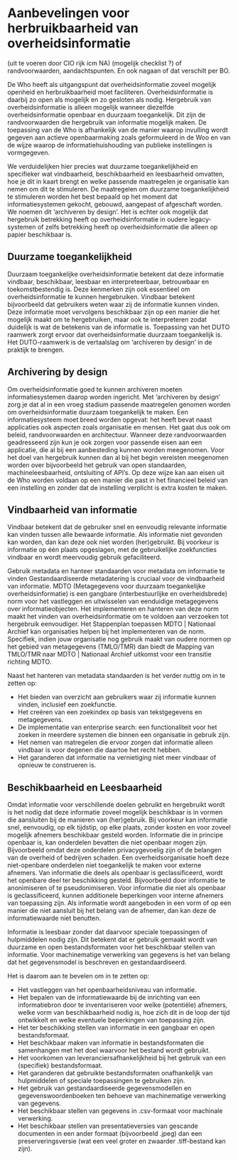 # Aanbevelingen voor herbruikbaarheid van overheidsinformatie 
(uit te voeren door CIO rijk icm NA) (mogelijk checklist ?) of randvoorwaarden, aandachtspunten.  En ook nagaan of dat verschilt per BO. 

De Who heeft als uitgangspunt dat overheidsinformatie zoveel mogelijk openheid en herbruikbaarheid moet faciliteren. Overheidsinformatie is daarbij zo open als mogelijk en zo gesloten als nodig. Hergebruik van overheidsinformatie is alleen mogelijk wanneer diezelfde overheidsinformatie openbaar en duurzaam toegankelijk. Dit zijn de randvoorwaarden die hergebruik van informatie mogelijk maken. De toepassing van de Who is afhankelijk van de manier waarop invulling wordt gegeven aan actieve openbaarmaking zoals geformuleerd in de Woo en van de wijze waarop de informatiehuishouding van publieke instellingen is vormgegeven.

We verduidelijken hier precies wat duurzame toegankelijkheid en specifieker wat vindbaarheid, beschikbaarheid en leesbaarheid omvatten, hoe je dit in kaart brengt en welke passende maatregelen je organisatie kan nemen om dit te stimuleren. De maatregelen om duurzame toegankelijkheid te stimuleren worden het best bepaald op het moment dat informatiesystemen gekocht, gebouwd, aangepast of afgeschaft worden. We noemen dit ‘archiveren by design’. Het is echter ook mogelijk dat hergebruik betrekking heeft op overheidsinformatie in oudere legacy-systemen of zelfs betrekking heeft op overheidsinformatie die alleen op papier beschikbaar is. 


## Duurzame toegankelijkheid
Duurzaam toegankelijke overheidsinformatie betekent dat deze informatie vindbaar, beschikbaar, leesbaar en interpreteerbaar, betrouwbaar en toekomstbestendig is. Deze kenmerken zijn ook essentieel om overheidsinformatie te kunnen hergebruiken. Vindbaar betekent bijvoorbeeld dat gebruikers weten waar zij de informatie kunnen vinden. Deze informatie moet vervolgens beschikbaar zijn op een manier die het mogelijk maakt om te hergebruiken, maar ook te interpreteren zodat duidelijk is wat de betekenis van de informatie is. Toepassing van het DUTO raamwerk zorgt ervoor dat overheidsinformatie duurzaam toegankelijk is. Het DUTO-raamwerk is de vertaalslag om ‘archiveren by design’ in de praktijk te brengen.

## Archivering by design
Om overheidsinformatie goed te kunnen archiveren moeten informatiesystemen daarop worden ingericht. Met ‘archiveren by design’ zorg je dat al in een vroeg stadium passende maatregelen genomen worden om overheidsinformatie duurzaam toegankelijk te maken. Een informatiesysteem moet breed worden opgevat: het heeft bevat naast applicaties ook aspecten zoals organisatie en mensen. Het gaat dus ook om beleid, randvoorwaarden en architectuur. Wanneer deze randvoorwaarden geadresseerd zijn kun je ook zorgen voor passende eisen aan een applicatie, die al bij een aanbesteding kunnen worden meegenomen. Voor het doel van hergebruik kunnen dan al bij het begin vereisten meegenomen worden over bijvoorbeeld het gebruik van open standaarden, machineleesbaarheid, ontsluiting of API’s. Op deze wijze kan aan eisen uit de Who worden voldaan op een manier die past in het financieel beleid van een instelling en zonder dat de instelling verplicht is extra kosten te maken. 
 
## Vindbaarheid van informatie
Vindbaar betekent dat de gebruiker snel en eenvoudig relevante informatie kan vinden tussen alle bewaarde informatie. Als informatie niet gevonden kan worden, dan kan deze ook niet worden (her)gebruikt. Bij voorkeur is informatie op één plaats opgeslagen, met de gebruikelijke zoekfuncties vindbaar en wordt meervoudig gebruik gefaciliteerd.

Gebruik metadata en hanteer standaarden voor metadata om informatie te vinden 
Gestandaardiseerde metadatering is cruciaal voor de vindbaarheid van informatie. MDTO (Metagegevens voor duurzaam toegankelijke overheidsinformatie) is een gangbare (interbestuurlijke en overheidsbrede) norm voor het vastleggen en uitwisselen van eenduidige metagegevens over informatieobjecten. Het implementeren en hanteren van deze norm maakt het vinden van overheidsinformatie om te voldoen aan verzoeken tot hergebruik eenvoudiger. Het Stappenplan toepassen MDTO | Nationaal Archief kan organisaties helpen bij het implementeren van de norm. Specifiek, indien jouw organisatie nog gebruik maakt van oudere normen op het gebied van metagegevens (TMLO/TMR) dan biedt de Mapping van TMLO/TMR naar MDTO | Nationaal Archief uitkomst voor een transitie richting MDTO.

Naast het hanteren van metadata standaarden is het verder nuttig om in te zetten op:

- Het bieden van overzicht aan gebruikers waar zij informatie kunnen vinden, inclusief een zoekfunctie.
- Het creëren van een zoekindex op basis van tekstgegevens en metagegevens.
- De implementatie van enterprise search: een functionaliteit voor het zoeken in meerdere systemen die binnen een organisatie in gebruik zijn.
- Het nemen van matregelen die ervoor zorgen dat informatie alleen vindbaar is voor degenen die daartoe het recht hebben.
- Het garanderen dat informatie na vernietiging niet meer vindbaar of opnieuw te construeren is.  

## Beschikbaarheid en Leesbaarheid
Omdat informatie voor verschillende doelen gebruikt en hergebruikt wordt is het nodig dat deze informatie zoveel mogelijk beschikbaar is in vormen die aansluiten bij de manieren van (her)gebruik. Bij voorkeur kan informatie snel, eenvoudig, op elk tijdstip, op elke plaats, zonder kosten en voor zoveel mogelijk afnemers beschikbaar gesteld worden. Informatie die in principe openbaar is, kan onderdelen bevatten die niet openbaar mogen zijn. Bijvoorbeeld omdat deze onderdelen privacygevoelig zijn of de belangen van de overheid of bedrijven schaden. Een overheidsorganisatie hoeft deze niet-openbare onderdelen niet toegankelijk te maken voor externe afnemers. Van informatie die deels als openbaar is geclassificeerd, wordt het openbare deel ter beschikking gesteld. Bijvoorbeeld door informatie te anonimiseren of te pseudonimiseren. Voor informatie die niet als openbaar is geclassificeerd, kunnen additionele beperkingen voor interne afnemers van toepassing zijn.
Als informatie wordt aangeboden in een vorm of op een manier die niet aansluit bij het belang van de afnemer, dan kan deze de informatiewaarde niet benutten.

Informatie is leesbaar zonder dat daarvoor speciale toepassingen of hulpmiddelen nodig zijn. Dit betekent dat er gebruik gemaakt wordt van duurzame en open bestandsformaten voor het beschikbaar stellen van informatie. Voor machinematige verwerking van gegevens is het van belang dat het gegevensmodel is beschreven en gestandaardiseerd.

Het is daarom aan te bevelen om in te zetten op:

-	Het vastleggen van het openbaarheidsniveau van informatie.
-	Het bepalen van de informatiewaarde bij de inrichting van een informatiebron door te inventariseren voor welke (potentiële) afnemers, welke vorm van beschikbaarheid nodig is, hoe zich dit in de loop der tijd ontwikkelt en welke eventuele beperkingen van toepassing zijn.
-	Het ter beschikking stellen van informatie in een gangbaar en open bestandsformaat.
-	Het beschikbaar maken van informatie in bestandsformaten die samenhangen met het doel waarvoor het bestand wordt gebruikt.
-	Het voorkomen van leveranciersafhankelijkheid bij het gebruik van een (specifiek) bestandsformaat.
-	Het garanderen dat gebruikte bestandsformaten onafhankelijk van hulpmiddelen of speciale toepassingen te gebruiken zijn.
-	Het gebruik van gestandaardiseerde gegevensmodellen en gegevenswoordenboeken ten behoeve van machinematige verwerking van gegevens.
-	Het beschikbaar stellen van gegevens in .csv-formaat voor machinale verwerking.
-	Het beschikbaar stellen van presentatieversies van gescande documenten in een ander formaat (bijvoorbeeld .jpeg) dan een preserveringsversie (wat een veel groter en zwaarder .tiff-bestand kan zijn). 


 
 


 

